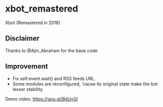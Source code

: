 # xbot_remastered
Xbot (Remastered in 2016) 

## Disclaimer 
  Thanks to @Ajin_Abraham for the base code 
## Improvement
- Fix self.event.wait() and RSS feeds URL.
- Some modules are reconfigured, 'cause its original state make the bot lesser stability.   

Demo video: https://goo.gl/BdUvGl
